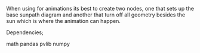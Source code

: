 When using for animations its best to create two nodes, one that sets up the base sunpath diagram and another that turn off all geometry besides the sun which is where the animation can happen.

Dependencies;

math
pandas
pvlib
numpy

